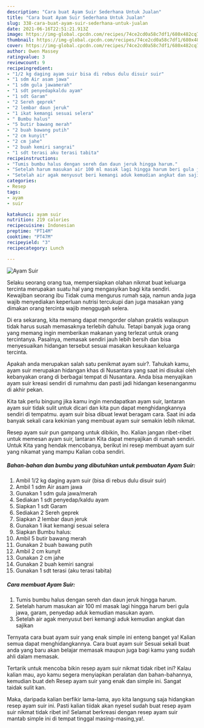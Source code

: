 ```yaml
---
description: "Cara buat Ayam Suir Sederhana Untuk Jualan"
title: "Cara buat Ayam Suir Sederhana Untuk Jualan"
slug: 338-cara-buat-ayam-suir-sederhana-untuk-jualan
date: 2021-06-16T22:51:21.913Z
image: https://img-global.cpcdn.com/recipes/74ce2cd0a58c7df1/680x482cq70/ayam-suir-foto-resep-utama.jpg
thumbnail: https://img-global.cpcdn.com/recipes/74ce2cd0a58c7df1/680x482cq70/ayam-suir-foto-resep-utama.jpg
cover: https://img-global.cpcdn.com/recipes/74ce2cd0a58c7df1/680x482cq70/ayam-suir-foto-resep-utama.jpg
author: Owen Massey
ratingvalue: 3
reviewcount: 9
recipeingredient:
- "1/2 kg daging ayam suir bisa di rebus dulu disuir suir"
- "1 sdm Air asam jawa"
- "1 sdm gula jawamerah"
- "1 sdt penyedapkaldu ayam"
- "1 sdt Garam"
- "2 Sereh geprek"
- "2 lembar daun jeruk"
- "1 ikat kemangi sesuai selera"
- " Bumbu halus"
- "5 butir bawang merah"
- "2 buah bawang putih"
- "2 cm kunyit"
- "2 cm jahe"
- "2 buah kemiri sangrai"
- "1 sdt terasi aku terasi tabita"
recipeinstructions:
- "Tumis bumbu halus dengan sereh dan daun jeruk hingga harum."
- "Setelah harum masukan air 100 ml masak lagi hingga harum beri gula jawa, garam, penyedap aduk kemudian masukan ayam."
- "Setelah air agak menyusut beri kemangi aduk kemudian angkat dan sajikan"
categories:
- Resep
tags:
- ayam
- suir

katakunci: ayam suir 
nutrition: 219 calories
recipecuisine: Indonesian
preptime: "PT14M"
cooktime: "PT47M"
recipeyield: "3"
recipecategory: Lunch

---
```



![Ayam Suir](https://img-global.cpcdn.com/recipes/74ce2cd0a58c7df1/680x482cq70/ayam-suir-foto-resep-utama.jpg)

Selaku seorang orang tua, mempersiapkan olahan nikmat buat keluarga tercinta merupakan suatu hal yang mengasyikan bagi kita sendiri. Kewajiban seorang ibu Tidak cuma mengurus rumah saja, namun anda juga wajib menyediakan keperluan nutrisi tercukupi dan juga masakan yang dimakan orang tercinta wajib menggugah selera.

Di era  sekarang, kita memang dapat mengorder olahan praktis walaupun tidak harus susah memasaknya terlebih dahulu. Tetapi banyak juga orang yang memang ingin memberikan makanan yang terlezat untuk orang tercintanya. Pasalnya, memasak sendiri jauh lebih bersih dan bisa menyesuaikan hidangan tersebut sesuai masakan kesukaan keluarga tercinta. 



Apakah anda merupakan salah satu penikmat ayam suir?. Tahukah kamu, ayam suir merupakan hidangan khas di Nusantara yang saat ini disukai oleh kebanyakan orang di berbagai tempat di Nusantara. Anda bisa menyajikan ayam suir kreasi sendiri di rumahmu dan pasti jadi hidangan kesenanganmu di akhir pekan.

Kita tak perlu bingung jika kamu ingin mendapatkan ayam suir, lantaran ayam suir tidak sulit untuk dicari dan kita pun dapat menghidangkannya sendiri di tempatmu. ayam suir bisa dibuat lewat beragam cara. Saat ini ada banyak sekali cara kekinian yang membuat ayam suir semakin lebih nikmat.

Resep ayam suir pun gampang untuk dibikin, lho. Kalian jangan ribet-ribet untuk memesan ayam suir, lantaran Kita dapat menyajikan di rumah sendiri. Untuk Kita yang hendak mencobanya, berikut ini resep membuat ayam suir yang nikamat yang mampu Kalian coba sendiri.

<!--inarticleads1-->

##### Bahan-bahan dan bumbu yang dibutuhkan untuk pembuatan Ayam Suir:

1. Ambil 1/2 kg daging ayam suir (bisa di rebus dulu disuir suir)
1. Ambil 1 sdm Air asam jawa
1. Gunakan 1 sdm gula jawa/merah
1. Sediakan 1 sdt penyedap/kaldu ayam
1. Siapkan 1 sdt Garam
1. Sediakan 2 Sereh geprek
1. Siapkan 2 lembar daun jeruk
1. Gunakan 1 ikat kemangi sesuai selera
1. Siapkan  Bumbu halus:
1. Ambil 5 butir bawang merah
1. Gunakan 2 buah bawang putih
1. Ambil 2 cm kunyit
1. Gunakan 2 cm jahe
1. Gunakan 2 buah kemiri sangrai
1. Gunakan 1 sdt terasi (aku terasi tabita)




<!--inarticleads2-->

##### Cara membuat Ayam Suir:

1. Tumis bumbu halus dengan sereh dan daun jeruk hingga harum.
1. Setelah harum masukan air 100 ml masak lagi hingga harum beri gula jawa, garam, penyedap aduk kemudian masukan ayam.
1. Setelah air agak menyusut beri kemangi aduk kemudian angkat dan sajikan




Ternyata cara buat ayam suir yang enak simple ini enteng banget ya! Kalian semua dapat menghidangkannya. Cara buat ayam suir Sesuai sekali buat anda yang baru akan belajar memasak maupun juga bagi kamu yang sudah ahli dalam memasak.

Tertarik untuk mencoba bikin resep ayam suir nikmat tidak ribet ini? Kalau kalian mau, ayo kamu segera menyiapkan peralatan dan bahan-bahannya, kemudian buat deh Resep ayam suir yang enak dan simple ini. Sangat taidak sulit kan. 

Maka, daripada kalian berfikir lama-lama, ayo kita langsung saja hidangkan resep ayam suir ini. Pasti kalian tiidak akan nyesel sudah buat resep ayam suir nikmat tidak ribet ini! Selamat berkreasi dengan resep ayam suir mantab simple ini di tempat tinggal masing-masing,ya!.

